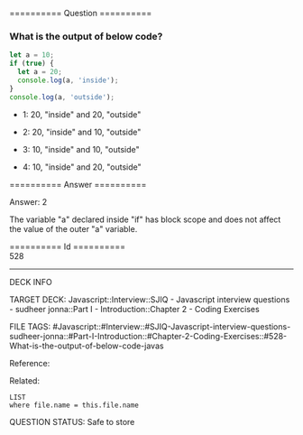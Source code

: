 ========== Question ==========  

### What is the output of below code?

```javascript
let a = 10;
if (true) {
  let a = 20;
  console.log(a, 'inside');
}
console.log(a, 'outside');
```

- 1: 20, "inside" and 20, "outside"

- 2: 20, "inside" and 10, "outside"

- 3: 10, "inside" and 10, "outside"

- 4: 10, "inside" and 20, "outside"  

========== Answer ==========  

Answer: 2

The variable "a" declared inside "if" has block scope and does not affect the
value of the outer "a" variable.

========== Id ==========  
528

---

DECK INFO

TARGET DECK: Javascript::Interview::SJIQ - Javascript interview questions - sudheer jonna::Part I - Introduction::Chapter 2 - Coding Exercises

FILE TAGS: #Javascript::#Interview::#SJIQ-Javascript-interview-questions-sudheer-jonna::#Part-I-Introduction::#Chapter-2-Coding-Exercises::#528-What-is-the-output-of-below-code-javas

Reference:

Related:

```dataview
LIST
where file.name = this.file.name
```

QUESTION STATUS: Safe to store
